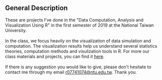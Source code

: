 ## General Description
These are projects I've done in the "Data Computation, Analysis and Visualization Using R" in the first semester of 2019 at the National Taiwan University. <br/>
 <br/>
In the class, we focus heavily on the visualization of data simulation and computation. The visualization results help us understand several statistics theories, computation methods and visulization tools in R. For more our class materials and projects, you can find it [here](http://www.rslabntu.net/courses/data_computation_analysis_and_visualization_using_r).<br/>
<br/>
If there is any suggestion you would like to give, please don't hesitate to contact me through my email r07741074@ntu.edu.tw. Thank you.
